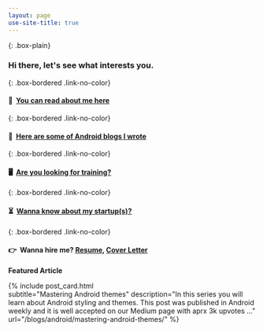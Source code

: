 ```yaml
---
layout: page
use-site-title: true
---
```

<!-- If I do not apply any class here, theme is taking it as heading which we want to avoid  -->

{: .box-plain}
### Hi there, let's see what interests you.

{: .box-bordered .link-no-color}
#### 👱 &nbsp;[You can read about me here](/aboutme)

{: .box-bordered .link-no-color}
#### 📖 &nbsp;[Here are some of Android blogs I wrote](/blogs/android)


{: .box-bordered .link-no-color}
#### 🖥 &nbsp;[Are you looking for training?](/training)


{: .box-bordered .link-no-color}
#### ⏳ &nbsp;[Wanna know about my startup(s)?](/blogs/techpreneur/startup/intro_startup_and_techpreneur/)

{: .box-bordered .link-no-color}
#### 👉 &nbsp;Wanna hire me? [Resume](/hireme), [Cover Letter](/cover-letter)

**Featured Article**

{% include post_card.html 	
subtitle="Mastering Android themes" 
description="In this series you will learn about Android styling and themes. This post was published in Android weekly and it is well accepted on our Medium page with aprx 3k upvotes ..."
url="/blogs/android/mastering-android-themes/"
%}


